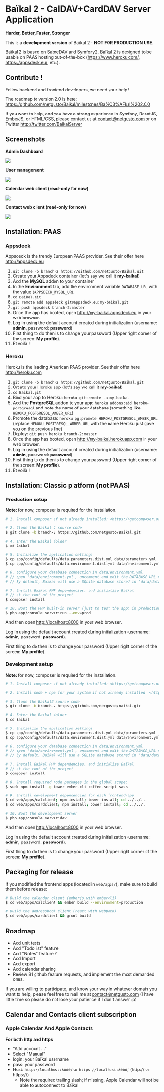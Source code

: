 # Baïkal 2 - CalDAV+CardDAV Server Application

**Harder, Better, Faster, Stronger**

This is a **development version** of Baïkal 2 - **NOT FOR PRODUCTION USE**.

Baïkal 2 is based on SabreDAV and Symfony2. Baïkal 2 is designed to be usable on PAAS hosting out-of-the-box (https://www.heroku.com/, https://appsdeck.eu/, etc.).

## Contribute !

Fellow backend and frontend developers, we need your help !

The roadmap to version 2.0 is here: https://github.com/netgusto/Baikal/milestones/Ba%C3%AFkal%202.0.0

If you want to help, and you have a strong experience in Symfony, ReactJS, EmberJS, or HTML/CSS, please contact us at contact@netgusto.com or on Twitter http://twitter.com/BaikalServer

## Screenshots

**Admin Dashboard**

![](http://baikal-server.com/res/img/github/01-dash.png)

**User management**

![](http://baikal-server.com/res/img/github/02-users.png)

**Calendar web client (read-only for now)**

![](http://baikal-server.com/res/img/github/03-calview.png)

**Contact web client (read-only for now)**

![](http://baikal-server.com/res/img/github/04-cardview.png)

## Installation: PAAS

### Appsdeck

Appsdeck is the trendy European PAAS provider. See their offer here <http://appsdeck.eu>

1. `git clone -b branch-2 https://github.com/netgusto/Baikal.git`
2. Create your Appsdeck container (let's say we call it **my-baikal**)
3. Add the **MySQL** addon to your container
4. In the **Environment** tab, add the environment variable `DATABASE_URL` with the value `$APPSDECK_MYSQL_URL`
4. `cd Baikal.git`
5. `git remote add appsdeck git@appsdeck.eu:my-baikal.git`
6. `git push appsdeck branch-2:master`
7. Once the app has booted, open <http://my-baikal.appsdeck.eu> in your web browser.
8. Log in using the default account created during initialization (username: **admin**, password: **password**).
9. First thing to do then is to change your password (Upper right corner of the screen: **My profile**).
10. Et voilà !

### Heroku

Heroku is the leading American PAAS provider. See their offer here <http://heroku.com>

1. `git clone -b branch-2 https://github.com/netgusto/Baikal.git`
2. Create your Heroku app (let's say we call it **my-baikal**)
3. `cd Baikal.git`
4. Bind your app to Heroku: `heroku git:remote -a my-baikal`
5. Add the **PostgreSQL** addon to your app: `heroku addons:add heroku-postgresql` and note the name of your database (something like `HEROKU_POSTGRESQL_AMBER_URL`)
6. Promote the database: `heroku pg:promote HEROKU_POSTGRESQL_AMBER_URL` (replace `HEROKU_POSTGRESQL_AMBER_URL` with the name Heroku just gave you on the previous line)
7. Deploy: `git push heroku branch-2:master`
8. Once the app has booted, open <http://my-baikal.herokuapp.com> in your web browser.
9. Log in using the default account created during initialization (username: **admin**, password: **password**).
10. First thing to do then is to change your password (Upper right corner of the screen: **My profile**).
11. Et voilà !

## Installation: Classic platform (not PAAS)

### Production setup

**Note:** for now, composer is required for the installation.

```sh
# 1. Install composer if not already installed: <https://getcomposer.org/download/>

# 2. Clone the Baïkal 2 source code
$ git clone -b branch-2 https://github.com/netgusto/Baikal.git

# 4. Enter the Baikal folder
$ cd Baikal

# 5. Initialize the application settings
$ cp app/config/defaults/data.parameters.dist.yml data/parameters.yml
$ cp app/config/defaults/data.environment.dist.yml data/environment.yml

# 6. Configure your database connection in data/environment.yml
# // open 'data/environment.yml', uncomment and edit the DATABASE_URL variable
# // By default, Baïkal will use a SQLite database stored in 'data/database.db'

# 7. Install Baïkal PHP dependencies, and initialize Baïkal
# // at the root of the project
$ composer install

# 10. Boot the PHP built-in server (just to test the app; in production, use an HTTP server like Apache or nginx)
$ php app/console server:run --env=prod
```

And then open <http://localhost:8000> in your web browser.

Log in using the default account created during initialization (username: **admin**, password: **password**).

First thing to do then is to change your password (Upper right corner of the screen: **My profile**).

### Development setup

**Note:** for now, composer is required for the installation.

```sh
# 1. Install composer if not already installed: <https://getcomposer.org/download/>

# 2. Install node + npm for your system if not already installed: <http://nodejs.org/download/>

# 3. Clone the Baïkal2 source code
$ git clone -b branch-2 https://github.com/netgusto/Baikal.git

# 4. Enter the Baikal folder
$ cd Baikal

# 5. Initialize the application settings
$ cp app/config/defaults/data.parameters.dist.yml data/parameters.yml
$ cp app/config/defaults/data.environment.dist.yml data/environment.yml

# 6. Configure your database connection in data/environment.yml
# // open 'data/environment.yml', uncomment and edit the DATABASE_URL variable
# // By default, Baïkal will use a SQLite database stored in 'data/database.db'

# 7. Install Baïkal PHP dependencies, and initialize Baïkal
# // at the root of the project
$ composer install

# 8. Install required node packages in the global scope:
$ sudo npm install -g bower ember-cli coffee-script sass

# 9. Install development dependencies for each frontend-app
$ cd web/apps/calclient; npm install; bower install; cd ../../..
$ cd web/apps/cardclient; npm install; bower install; cd ../../..

# 10. Boot the development server
$ php app/console server:dev

```

And then open <http://localhost:8000> in your web browser.

Log in using the default account created during initialization (username: **admin**, password: **password**).

First thing to do then is to change your password (Upper right corner of the screen: **My profile**).

## Packaging for release

If you modified the frontend apps (located in `web/apps/`), make sure to build them before release:

```sh
# Build the calendar client (emberjs with embercli)
$ cd web/apps/calclient && ember build --environment=production

# Build the addressbook client (react with webpack)
$ cd web/apps/cardclient && grunt build
```

## Roadmap

* Add unit tests
* Add "Todo list" feature
* Add "Notes" feature ?
* Add Import
* Add export
* Add calendar sharing
* Review B1 github feature requests, and implement the most demanded ones.

If you are willing to participate, and know your way in whatever domain you want to help, please feel free to mail me at contact@netgusto.com (I have little time so please do not lose your patience if I don't answer :p)

## Calendar and Contacts client subscription

### Apple Calendar And Apple Contacts

**For both http and https**

* "Add account ..."
* Select "Manual"
* login: your Baïkal username
* pass: your password
* Host: `http://localhost:8000/` or `https://localhost:8000/` (http:// or https://)
  * Note the required trailing slash; if missing, Apple Calendar will not be able to autoconnect to Baïkal
